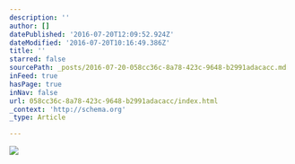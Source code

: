 ```yaml
---
description: ''
author: []
datePublished: '2016-07-20T12:09:52.924Z'
dateModified: '2016-07-20T10:16:49.386Z'
title: ''
starred: false
sourcePath: _posts/2016-07-20-058cc36c-8a78-423c-9648-b2991adacacc.md
inFeed: true
hasPage: true
inNav: false
url: 058cc36c-8a78-423c-9648-b2991adacacc/index.html
_context: 'http://schema.org'
_type: Article

---
```

![](https://the-grid-user-content.s3-us-west-2.amazonaws.com/38308fe3-3295-4753-9f0c-b839575fcb1a.jpg)